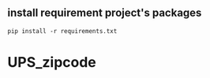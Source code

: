 ## install requirement project's packages

```commandline
pip install -r requirements.txt
```

# UPS_zipcode